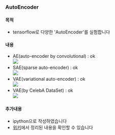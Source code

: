 ### AutoEncoder

#### 목적
- tensorflow로 다양한 'AutoEncoder'를 실험합니다

#### 내용
- AE(auto-encoder by convolutional) : ok  
![](https://github.com/keicoon/Deep-Learning/tree/master/AutoEncoder/capture/AE_C.png)
- SAE(sparse auto-encoder) : ok  
![](https://github.com/keicoon/Deep-Learning/tree/master/AutoEncoder/capture/SAE.png)
- VAE(variational auto-encoder) : ok  
![](https://github.com/keicoon/Deep-Learning/tree/master/AutoEncoder/capture/VAE_transformation.png)
- VAE(by CelebA DataSet) : ok  
![](https://github.com/keicoon/Deep-Learning/tree/master/AutoEncoder/capture/VAE_CelebA_transformation.png)
#### 추가내용
- ipython으로 작성하였습니다
- [위키](https://github.com/keicoon/Deep-Learning/wiki)에서 정리된 내용을 확인할 수 있습니다
